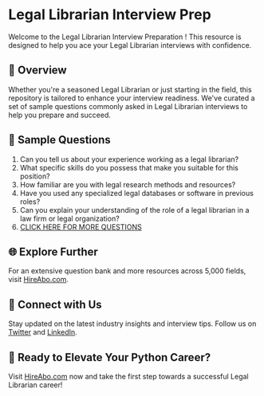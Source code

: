 # Legal Librarian Interview Prep

Welcome to the Legal Librarian Interview Preparation ! This resource is designed to help you ace your Legal Librarian interviews with confidence.

## 🚀 Overview

Whether you're a seasoned Legal Librarian or just starting in the field, this repository is tailored to enhance your interview readiness. We've curated a set of sample questions commonly asked in Legal Librarian interviews to help you prepare and succeed.

## 📝 Sample Questions

1. Can you tell us about your experience working as a legal librarian?
2. What specific skills do you possess that make you suitable for this position?
3. How familiar are you with legal research methods and resources?
4. Have you used any specialized legal databases or software in previous roles?
5. Can you explain your understanding of the role of a legal librarian in a law firm or legal organization?
6. [CLICK HERE FOR MORE QUESTIONS](https://hireabo.com/job/9_0_48/Legal%20Librarian)

## 🌐 Explore Further

For an extensive question bank and more resources across 5,000 fields, visit [HireAbo.com](https://www.hireabo.com).

## 📱 Connect with Us

Stay updated on the latest industry insights and interview tips. Follow us on [Twitter](https://twitter.com/hireabo) and [LinkedIn](https://www.linkedin.com/in/hire-abo-3609972a8/).

## 🚀 Ready to Elevate Your Python Career?

Visit [HireAbo.com](https://www.hireabo.com) now and take the first step towards a successful Legal Librarian career!